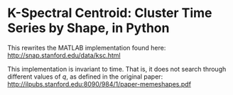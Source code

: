 # K-Spectral Centroid: Cluster Time Series by Shape, in Python

This rewrites the MATLAB implementation found here: http://snap.stanford.edu/data/ksc.html

This implementation is invariant to time. That is, it does not search through different values of $q$, as defined in the original paper: http://ilpubs.stanford.edu:8090/984/1/paper-memeshapes.pdf
